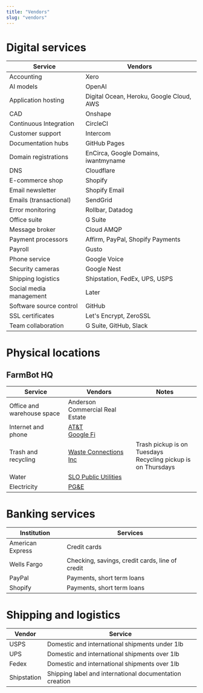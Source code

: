 ```yaml
---
title: "Vendors"
slug: "vendors"
---
```


# Digital services

|Service                  |Vendors                       |
|-------------------------|------------------------------|
|Accounting               |Xero
|AI models                |OpenAI
|Application hosting      |Digital Ocean, Heroku, Google Cloud, AWS
|CAD                      |Onshape
|Continuous Integration   |CircleCI
|Customer support         |Intercom
|Documentation hubs       |GitHub Pages
|Domain registrations     |EnCirca, Google Domains, iwantmyname
|DNS                      |Cloudflare
|E-commerce shop          |Shopify
|Email newsletter         |Shopify Email
|Emails (transactional)   |SendGrid
|Error monitoring         |Rollbar, Datadog
|Office suite             |G Suite
|Message broker           |Cloud AMQP
|Payment processors       |Affirm, PayPal, Shopify Payments
|Payroll                  |Gusto
|Phone service            |Google Voice
|Security cameras         |Google Nest
|Shipping logistics       |Shipstation, FedEx, UPS, USPS
|Social media management  |Later
|Software source control  |GitHub
|SSL certificates         |Let's Encrypt, ZeroSSL
|Team collaboration       |G Suite, GitHub, Slack

# Physical locations
## FarmBot HQ

|Service                       |Vendors                       |Notes|
|------------------------------|------------------------------|-----|
|Office and warehouse space    |Anderson Commercial Real Estate|
|Internet and phone            |[AT&T](https://att.com/)<br>[Google Fi](https://fi.google.com/)|
|Trash and recycling           |[Waste Connections Inc](https://wcicustomer.com)|Trash pickup is on Tuesdays<br>Recycling pickup is on Thursdays
|Water                         |[SLO Public Utilities](https://slocity.merchanttransact.com)|
|Electricity                   |[PG&E](https://pge.com/waystopay)|

# Banking services

|Institution                   |Services                      |
|------------------------------|------------------------------|
|American Express              |Credit cards
|Wells Fargo                   |Checking, savings, credit cards, line of credit
|PayPal                        |Payments, short term loans
|Shopify                       |Payments, short term loans

# Shipping and logistics

|Vendor      |Service                                                |
|------------|-------------------------------------------------------|
|USPS        |Domestic and international shipments under 1lb         |
|UPS         |Domestic and international shipments over 1lb          |
|Fedex       |Domestic and international shipments over 1lb          |
|Shipstation |Shipping label and international documentation creation|
